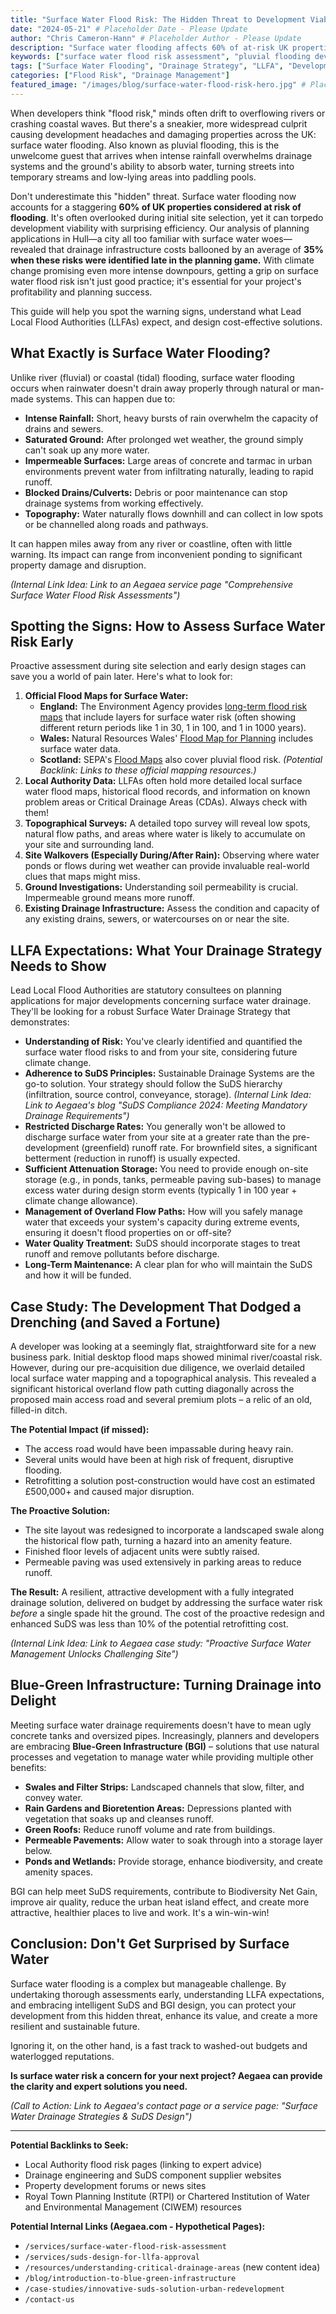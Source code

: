 ```yaml
---
title: "Surface Water Flood Risk: The Hidden Threat to Development Viability"
date: "2024-05-21" # Placeholder Date - Please Update
author: "Chris Cameron-Hann" # Placeholder Author - Please Update
description: "Surface water flooding affects 60% of at-risk UK properties! Learn to assess this hidden threat & design solutions that satisfy LLFAs & protect your development."
keywords: ["surface water flood risk assessment", "pluvial flooding development", "surface water drainage strategy", "LLFA requirements", "overland flow paths", "SuDS surface water"]
tags: ["Surface Water Flooding", "Drainage Strategy", "LLFA", "Development Viability", "SuDS"]
categories: ["Flood Risk", "Drainage Management"]
featured_image: "/images/blog/surface-water-flood-risk-hero.jpg" # Placeholder
---
```


When developers think "flood risk," minds often drift to overflowing rivers or crashing coastal waves. But there's a sneakier, more widespread culprit causing development headaches and damaging properties across the UK: surface water flooding. Also known as pluvial flooding, this is the unwelcome guest that arrives when intense rainfall overwhelms drainage systems and the ground's ability to absorb water, turning streets into temporary streams and low-lying areas into paddling pools.

Don't underestimate this "hidden" threat. Surface water flooding now accounts for a staggering **60% of UK properties considered at risk of flooding**. It's often overlooked during initial site selection, yet it can torpedo development viability with surprising efficiency. Our analysis of planning applications in Hull—a city all too familiar with surface water woes—revealed that drainage infrastructure costs ballooned by an average of **35% when these risks were identified late in the planning game.** With climate change promising even more intense downpours, getting a grip on surface water flood risk isn't just good practice; it's essential for your project's profitability and planning success.

This guide will help you spot the warning signs, understand what Lead Local Flood Authorities (LLFAs) expect, and design cost-effective solutions.

## What Exactly is Surface Water Flooding?

Unlike river (fluvial) or coastal (tidal) flooding, surface water flooding occurs when rainwater doesn't drain away properly through natural or man-made systems. This can happen due to:

*   **Intense Rainfall:** Short, heavy bursts of rain overwhelm the capacity of drains and sewers.
*   **Saturated Ground:** After prolonged wet weather, the ground simply can't soak up any more water.
*   **Impermeable Surfaces:** Large areas of concrete and tarmac in urban environments prevent water from infiltrating naturally, leading to rapid runoff.
*   **Blocked Drains/Culverts:** Debris or poor maintenance can stop drainage systems from working effectively.
*   **Topography:** Water naturally flows downhill and can collect in low spots or be channelled along roads and pathways.

It can happen miles away from any river or coastline, often with little warning. Its impact can range from inconvenient ponding to significant property damage and disruption.

*(Internal Link Idea: Link to an Aegaea service page "Comprehensive Surface Water Flood Risk Assessments")*

## Spotting the Signs: How to Assess Surface Water Risk Early

Proactive assessment during site selection and early design stages can save you a world of pain later. Here's what to look for:

1.  **Official Flood Maps for Surface Water:**
    *   **England:** The Environment Agency provides [long-term flood risk maps](https://www.gov.uk/check-long-term-flood-risk) that include layers for surface water risk (often showing different return periods like 1 in 30, 1 in 100, and 1 in 1000 years).
    *   **Wales:** Natural Resources Wales' [Flood Map for Planning](https://flood-map-for-planning.naturalresources.wales/) includes surface water data.
    *   **Scotland:** SEPA's [Flood Maps](https://map.sepa.org.uk/floodmaps/) also cover pluvial flood risk.
    *(Potential Backlink: Links to these official mapping resources.)*
2.  **Local Authority Data:** LLFAs often hold more detailed local surface water flood maps, historical flood records, and information on known problem areas or Critical Drainage Areas (CDAs). Always check with them!
3.  **Topographical Surveys:** A detailed topo survey will reveal low spots, natural flow paths, and areas where water is likely to accumulate on your site and surrounding land.
4.  **Site Walkovers (Especially During/After Rain):** Observing where water ponds or flows during wet weather can provide invaluable real-world clues that maps might miss.
5.  **Ground Investigations:** Understanding soil permeability is crucial. Impermeable ground means more runoff.
6.  **Existing Drainage Infrastructure:** Assess the condition and capacity of any existing drains, sewers, or watercourses on or near the site.

## LLFA Expectations: What Your Drainage Strategy Needs to Show

Lead Local Flood Authorities are statutory consultees on planning applications for major developments concerning surface water drainage. They'll be looking for a robust Surface Water Drainage Strategy that demonstrates:

*   **Understanding of Risk:** You've clearly identified and quantified the surface water flood risks to and from your site, considering future climate change.
*   **Adherence to SuDS Principles:** Sustainable Drainage Systems are the go-to solution. Your strategy should follow the SuDS hierarchy (infiltration, source control, conveyance, storage).
    *(Internal Link Idea: Link to Aegaea's blog "SuDS Compliance 2024: Meeting Mandatory Drainage Requirements")*
*   **Restricted Discharge Rates:** You generally won't be allowed to discharge surface water from your site at a greater rate than the pre-development (greenfield) runoff rate. For brownfield sites, a significant betterment (reduction in runoff) is usually expected.
*   **Sufficient Attenuation Storage:** You need to provide enough on-site storage (e.g., in ponds, tanks, permeable paving sub-bases) to manage excess water during design storm events (typically 1 in 100 year + climate change allowance).
*   **Management of Overland Flow Paths:** How will you safely manage water that exceeds your system's capacity during extreme events, ensuring it doesn't flood properties on or off-site?
*   **Water Quality Treatment:** SuDS should incorporate stages to treat runoff and remove pollutants before discharge.
*   **Long-Term Maintenance:** A clear plan for who will maintain the SuDS and how it will be funded.

## Case Study: The Development That Dodged a Drenching (and Saved a Fortune)

A developer was looking at a seemingly flat, straightforward site for a new business park. Initial desktop flood maps showed minimal river/coastal risk. However, during our pre-acquisition due diligence, we overlaid detailed local surface water mapping and a topographical analysis. This revealed a significant historical overland flow path cutting diagonally across the proposed main access road and several premium plots – a relic of an old, filled-in ditch.

**The Potential Impact (if missed):**

*   The access road would have been impassable during heavy rain.
*   Several units would have been at high risk of frequent, disruptive flooding.
*   Retrofitting a solution post-construction would have cost an estimated £500,000+ and caused major disruption.

**The Proactive Solution:**

*   The site layout was redesigned to incorporate a landscaped swale along the historical flow path, turning a hazard into an amenity feature.
*   Finished floor levels of adjacent units were subtly raised.
*   Permeable paving was used extensively in parking areas to reduce runoff.

**The Result:** A resilient, attractive development with a fully integrated drainage solution, delivered on budget by addressing the surface water risk *before* a single spade hit the ground. The cost of the proactive redesign and enhanced SuDS was less than 10% of the potential retrofitting cost.

*(Internal Link Idea: Link to Aegaea case study: "Proactive Surface Water Management Unlocks Challenging Site")*

## Blue-Green Infrastructure: Turning Drainage into Delight

Meeting surface water drainage requirements doesn't have to mean ugly concrete tanks and oversized pipes. Increasingly, planners and developers are embracing **Blue-Green Infrastructure (BGI)** – solutions that use natural processes and vegetation to manage water while providing multiple other benefits:

*   **Swales and Filter Strips:** Landscaped channels that slow, filter, and convey water.
*   **Rain Gardens and Bioretention Areas:** Depressions planted with vegetation that soaks up and cleanses runoff.
*   **Green Roofs:** Reduce runoff volume and rate from buildings.
*   **Permeable Pavements:** Allow water to soak through into a storage layer below.
*   **Ponds and Wetlands:** Provide storage, enhance biodiversity, and create amenity spaces.

BGI can help meet SuDS requirements, contribute to Biodiversity Net Gain, improve air quality, reduce the urban heat island effect, and create more attractive, healthier places to live and work. It's a win-win-win!

## Conclusion: Don't Get Surprised by Surface Water

Surface water flooding is a complex but manageable challenge. By undertaking thorough assessments early, understanding LLFA expectations, and embracing intelligent SuDS and BGI design, you can protect your development from this hidden threat, enhance its value, and create a more resilient and sustainable future.

Ignoring it, on the other hand, is a fast track to washed-out budgets and waterlogged reputations.

**Is surface water risk a concern for your next project? Aegaea can provide the clarity and expert solutions you need.**

*(Call to Action: Link to Aegaea's contact page or a service page: "Surface Water Drainage Strategies & SuDS Design")*

---

**Potential Backlinks to Seek:**

*   Local Authority flood risk pages (linking to expert advice)
*   Drainage engineering and SuDS component supplier websites
*   Property development forums or news sites
*   Royal Town Planning Institute (RTPI) or Chartered Institution of Water and Environmental Management (CIWEM) resources

**Potential Internal Links (Aegaea.com - Hypothetical Pages):**

*   `/services/surface-water-flood-risk-assessment`
*   `/services/suds-design-for-llfa-approval`
*   `/resources/understanding-critical-drainage-areas` (new content idea)
*   `/blog/introduction-to-blue-green-infrastructure`
*   `/case-studies/innovative-suds-solution-urban-redevelopment`
*   `/contact-us` 